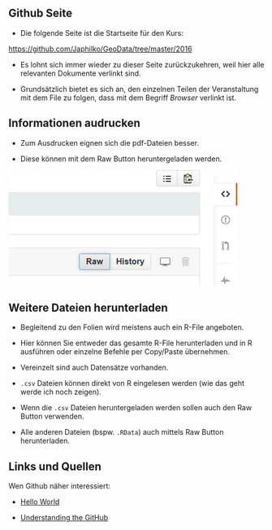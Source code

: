 Github Seite
------------

-   Die folgende Seite ist die Startseite für den Kurs:

<https://github.com/Japhilko/GeoData/tree/master/2016>

-   Es lohnt sich immer wieder zu dieser Seite zurückzukehren, weil hier
    alle relevanten Dokumente verlinkt sind.

-   Grundsätzlich bietet es sich an, den einzelnen Teilen der
    Veranstaltung mit dem File zu folgen, dass mit dem Begriff *Browser*
    verlinkt ist.

Informationen audrucken
-----------------------

-   Zum Ausdrucken eignen sich die pdf-Dateien besser.

-   Diese können mit dem Raw Button heruntergeladen werden.

![Raw Button zum Download](figure/GithubDownload.bmp)

Weitere Dateien herunterladen
-----------------------------

-   Begleitend zu den Folien wird meistens auch ein R-File angeboten.

-   Hier können Sie entweder das gesamte R-File herunterladen und in R
    ausführen oder einzelne Befehle per Copy/Paste übernehmen.

-   Vereinzelt sind auch Datensätze vorhanden.

-   `.csv` Dateien können direkt von R eingelesen werden (wie das geht
    werde ich noch zeigen).

-   Wenn die `.csv` Dateien heruntergeladen werden sollen auch den Raw
    Button verwenden.

-   Alle anderen Dateien (bspw. `.RData`) auch mittels Raw
    Button herunterladen.

Links und Quellen
-----------------

Wen Github näher interessiert:

-   [Hello World](https://guides.github.com/activities/hello-world/)

-   [Understanding the
    GitHub](https://guides.github.com/introduction/flow/)
